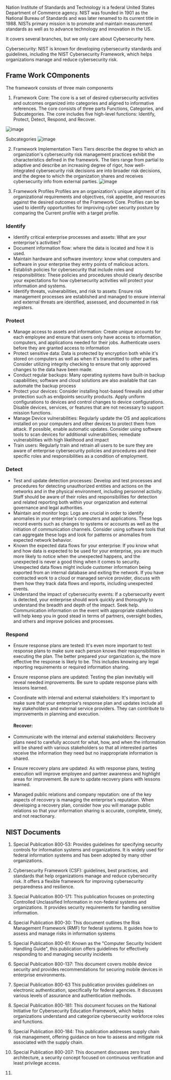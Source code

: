 Nation Institute of Standards and Technology is a federal United States Department of Commerce agency. NIST was founded in 1901 as the National Bureau of Standards and was later renamed to its current title in 1988. NISTs primary mission is to promote and maintain measurement standards as well as to advance technology and innovation in the US. 


It covers several branches, but we only care about Cybersecurity here. 

Cybersecurity: NIST is known for developing cybersecurity standards and guidelines, including the NIST Cybersecurity Framework, which helps organizations manage and reduce cybersecurity risk. 


## Frame Work COmponents
The framework consists of three main components

1. Framework Core:
The core is a set of desired cybersecurity activities and outcomes organized into categories and aligned to informative references. The core consists of three parts Functions, Categories, and Subcategories. The core includes five high-level functions: Identify, Protect, Detect, Respond, and Recover. 

![image](https://github.com/Shawn-Nichol/FrameWorks/assets/30714313/ed777acd-f502-4b89-b9b4-272c5461f124)

Subcategories
![image](https://github.com/Shawn-Nichol/FrameWorks/assets/30714313/7ab6f901-f7f7-4ed5-816f-5c772fafe7ec)

2. Framework Implementation Tiers
Tiers describe the degree to which an organization's cybersecurity risk management practices exhibit the characteristics defined in the framework. The tiers range from partial to adaptive and describe an increasing degree of rigor, how well-integrated cybersecurity risk decisions are into broader risk decisions, and the degree to which the organization shares and receives cybersecurity info from external parties. 
![image](https://github.com/Shawn-Nichol/FrameWorks/assets/30714313/8a02f996-3983-4081-b2a5-89be15c6f610)


3. Framework Profiles
Profiles are an organization's unique alignment of its organizational requirements and objectives, risk appetite, and resources against the desired outcomes of the Framework Core. Profiles can be used to identify opportunities for improving cyber security posture by comparing the Current profile with a target profile.  



### Identify
- Identify critical enterprise processes and assets: What are your enterprise's activities? 
- Document information flow: where the data is located and how it is used. 
- Maintain hardware and software inventory: know what computers and software in your enterprise they entry points of malicious actors.
- Establish policies for cybersecurity that include roles and responsibilities: These policies and procedures should clearly describe your expectations for how cybersecurity activities will protect your information and systems. 
- Identify threats, vulnerabilities, and risk to assets: Ensure risk management processes are established and managed to ensure internal and external threats are identified, assessed, and documented in risk registers. 

### Protect
- Manage access to assets and information: Create unique accounts for each employee and ensure that users only have access to information, computers, and applications needed for their jobs. Authenticate users before they are granted access to information
- Protect sensitive data: Data is protected by encryption both while it's stored on computers as well as when it's transmitted to other parties. Consider utilizing integrity checking to ensure that only approved changes to the data have been made.
- Conduct regular backups: Many operating systems have built-in backup capabilities; software and cloud solutions are also available that can automate the backup process
- Protect your devices: Consider installing host-based firewalls and other protection such as endpoints security products. Apply uniform configurations to devices and control changes to device configurations. Disable devices, services, or features that are not necessary to support mission functions.
- Manage Device vulnerabilities: Regularly update the OS and applications installed on your computers and other devices to protect them from attack. If possible, enable automatic updates. Consider using software tools to scan devices for additional vulnerabilities; remediate vulnerabilities with high likelihood and impact
- Train users: Regularly train and retrain all users to be sure they are aware of enterprise cybersecurity policies and procedures and their specific roles and responsibilities as a condition of employment.

### Detect
- Test and update detection processes: Develop and test processes and procedures for detecting unauthorized entities and actions on the networks and in the physical environment, including personnel activity. Staff should be aware of their roles and responsibilities for detection and related reporting both within your organization and external governance and legal authorities.
- Maintain and monitor logs: Logs are crucial in order to identify anomalies in your enterprise's computers and applications. These logs record events such as changes to systems or accounts as well as the initiation of communication channels. Consider using software tools that can aggregate these logs and look for patterns or anomalies from expected network behavior.
- Known the expected data flows for your enterprise: If you know what and how data is expected to be used for your enterprise, you are much more likely to notice when the unexpected happens, and the unexpected is never a good thing when it comes to security. Unexpected data flows might include customer information being exported from an internal database and exiting the network. If you have contracted work to a cloud or managed service provider, discuss with them how they track data flows and reports, including unexpected events.
- Understand the impact of cybersecurity events: If a cybersecurity event is detected, your enterprise should work quickly and thoroughly to understand the breadth and depth of the impact. Seek help. Communication information on the event with appropriate stakeholders will help keep you in good stead in terms of partners, oversight bodies, and others and improve policies and processes. 


### Respond
- Ensure response plans are tested: It's even more important to test response plans to make sure each person knows their responsibilities in executing the plan. The better prepared your organization is, the more effective the response is likely to be. This includes knowing any legal reporting requirements or required information sharing.
- Ensure response plans are updated: Testing the plan inevitably will reveal needed improvements. Be sure to update response plans with lessons learned.
- Coordinate with internal and external stakeholders: It's important to make sure that your enterprise's response plan and updates include all key stakeholders and external service providers. They can contribute to improvements in planning and execution.


  #### Recover:
- Communicate with the internal and external stakeholders: Recovery plans need to carefully account for what, how, and when the information will be shared with various stakeholders so that all interested parties receive the information they need but no inappropriate information is shared.
- Ensure  recovery plans are updated: As with response plans, testing execution will improve employee and partner awareness and highlight areas for improvement. Be sure to update recovery plans with lessons learned.
- Managed public relations and company reputation: one of the key aspects of recovery is managing the enterprise's reputation. When developing a recovery plan, consider how you will manage public relations so that your information sharing is accurate, complete, timely, and not reactionary.  


## NIST Documents
1. Special Publication 800-53: Provides guidelines for specifying security controls for information systems and organizations. It is widely used for federal information systems and has been adopted by many other organizations.

2. Cybersecurity Framework (CSF): guidelines, best practices, and standards that help organizations manage and reduce cybersecurity risk. It offers a flexible framework for improving cybersecurity perparedness and resilience.

3. Special Publication 800-171: This publication focuses on protecting Controlled Unclassified Information in non-federal systems and organizations. It provides security requirements for handling sensitive information.

4. Special Publication 800-30: This document outlines the Risk Management Framework (RMF) for federal systems. It guides how to assess and manage risks in information systems

5. Special Publication 800-61: Known as the "Computer Security Incident Handling Guide", this publication offers guidelines for effectively responding to and managing security incidents

6. Special Publication 800-137: This document covers mobile device security and provides recommendations for securing mobile devices in enterprise environments.

7. Special Publication 800-63 This publication provides guidelines on electronic authentication, specifically for federal agencies. It discusses various levels of assurance and authentication methods.

8. Special Publication 800-181: This document focuses on the National Initiative for Cybersecurity Education Framework, which helps organizations understand and categorize cybersecurity workforce roles and functions.

9. Special Publication 800-184: This publication addresses supply chain risk management, offering guidance on how to assess and mitigate risk associated with the supply chain.

10. Special Publication 800-207: This document discusses zero trust architecture, a security concept focused on continuous verification and least privilege access. 

11. 
